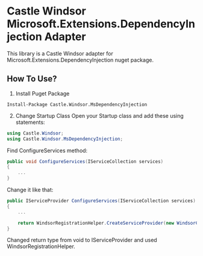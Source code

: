 # Castle Windsor Microsoft.Extensions.DependencyInjection Adapter
This library is a Castle Windsor adapter for Microsoft.Extensions.DependencyInjection nuget package.

## How To Use?

1. Install Puget Package

`Install-Package Castle.Windsor.MsDependencyInjection`

2. Change Startup Class
Open your Startup class and add these using statements:

````C#
using Castle.Windsor;
using Castle.Windsor.MsDependencyInjection;
````

Find ConfigureServices method:

````C#
public void ConfigureServices(IServiceCollection services)
{
    ...
}
````

Change it like that:

````C#
public IServiceProvider ConfigureServices(IServiceCollection services)
{
    ...

    return WindsorRegistrationHelper.CreateServiceProvider(new WindsorContainer(), services);
}
````

Changed return type  from void to IServiceProvider and used WindsorRegistrationHelper.
